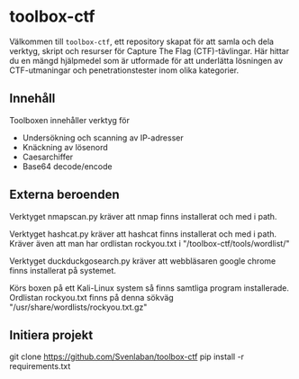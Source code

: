 # toolbox-ctf

Välkommen till `toolbox-ctf`, ett repository skapat för att samla och dela verktyg, skript och resurser för Capture The Flag (CTF)-tävlingar. Här hittar du en mängd hjälpmedel som är utformade för att underlätta lösningen av CTF-utmaningar och penetrationstester inom olika kategorier.

## Innehåll

Toolboxen innehåller verktyg för

- Undersökning och scanning av IP-adresser
- Knäckning av lösenord
- Caesarchiffer
- Base64 decode/encode

## Externa beroenden

Verktyget nmapscan.py kräver att nmap finns installerat och med i path.

Verktyget hashcat.py kräver att hashcat finns installerat och med i path. Kräver även att man har ordlistan rockyou.txt i "/toolbox-ctf/tools/wordlist/"

Verktyget duckduckgosearch.py kräver att webbläsaren google chrome finns installerat på systemet.

Körs boxen på ett Kali-Linux system så finns samtliga program installerade. Ordlistan rockyou.txt finns på denna sökväg "/usr/share/wordlists/rockyou.txt.gz"

## Initiera projekt

git clone https://github.com/Svenlaban/toolbox-ctf
pip install -r requirements.txt
